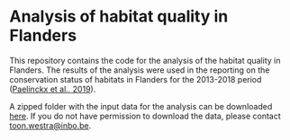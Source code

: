 # Analysis of habitat quality in Flanders

This repository contains the code for the analysis of the habitat quality in Flanders. The results of the analysis were used in the reporting on the conservation status of habitats in Flanders for the 2013-2018 period ([Paelinckx et al., 2019](https://pureportal.inbo.be/portal/files/16266937/Paelinckx_etal_2019_RegionaleStaatVanInstandhoudingVoorDeHabitattypenVanDeHabitatrichtlijnRapportageperiode20132018.pdf)).

A zipped folder with the input data for the analysis can be downloaded [here](https://drive.google.com/open?id=1UVZjOJS-7JMoQQqVZAdHALqlArYX7iBx). If you do not have permission to download the data, please contact toon.westra@inbo.be. 
